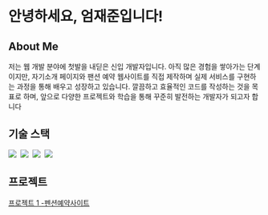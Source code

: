 <h1>안녕하세요,  엄재준입니다!</h1>

<h2>About Me</h2>
<p>
저는 웹 개발 분야에 첫발을 내딛은 신입 개발자입니다.
아직 많은 경험을 쌓아가는 단계이지만, 자기소개 페이지와 팬션 예약 웹사이트를 직접 제작하며
실제 서비스를 구현하는 과정을 통해 배우고 성장하고 있습니다.
깔끔하고 효율적인 코드를 작성하는 것을 목표로 하며, 앞으로 다양한 프로젝트와 학습을 통해
꾸준히 발전하는 개발자가 되고자 합니다
</p>

<h2>기술 스택</h2>
<p>
     <img src="https://img.shields.io/badge/JavaScript-F7DF1E?style=flat-square&logo=JavaScript&logoColor=white"/>&nbsp
    <img src="https://img.shields.io/badge/Node.js-339933?style=flat-square&logo=Node.js&logoColor=white"/>&nbsp
    <img src="https://img.shields.io/badge/Vue.js-4FC08D?style=flat-square&logo=Vue.js&logoColor=white"/>&nbsp
    <img src="https://img.shields.io/badge/Oracle-F80000?style=flat-square&logo=Oracle&logoColor=white"/>&nbsp
   
</p>

<h2>프로젝트</h2>
<ul style="list-style: none; padding: 0;">
    <li><a href="https://github.com/ZeroBin-dev/MYMSG_BE">프로젝트 1 -펜션예약사이트 </a></li>
   
    
</ul>
